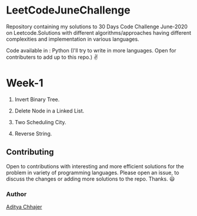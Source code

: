 # LeetCodeJuneChallenge
Repository containing my solutions to 30 Days Code Challenge June-2020 on Leetcode.Solutions with different algorithms/approaches having different complexities and implementation in various languages.

Code available in : Python (I'll try to write in more languages. Open for contributers to add up to this repo.) ✌️

<h1>Week-1</h1>

1. Invert Binary Tree.<p>
2. Delete Node in a Linked List.<p>
3. Two Scheduling City. <p>
4. Reverse String. <p>
  
  
  
<h2>Contributing</h2>

Open to contributions with interesting and more efficient solutions for the problem in variety of programming languages. Please open an issue, to discuss the changes or adding more solutions to the repo. Thanks. 😃

<h3>Author</h3>

[Aditya Chhajer](https://github.com/adityachhajer)
